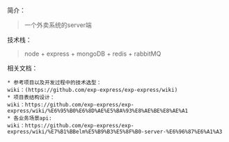 
简介：
> 一个外卖系统的server端

技术栈：
> node + express + mongoDB + redis + rabbitMQ

相关文档：
````
* 参考项目以及开发过程中的技术选型：
wiki：(https://github.com/exp-express/exp-express/wiki)
* 项目表结构设计：
wiki：https://github.com/exp-express/exp-express/wiki/%E6%95%B0%E6%8D%AE%E5%BA%93%E8%AE%BE%E8%AE%A1
* 各业务场景api:
wiki：https://github.com/exp-express/exp-express/wiki/%E7%B1%BBelm%E5%B9%B3%E5%8F%B0-server-%E6%96%87%E6%A1%A3
````
